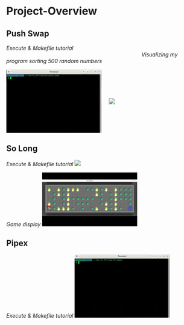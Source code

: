 # Project-Overview

## **Push Swap**
*Execute & Makefile tutorial* &nbsp;&nbsp;&nbsp;&nbsp;&nbsp;&nbsp;&nbsp;&nbsp;&nbsp;&nbsp;&nbsp;&nbsp;&nbsp;&nbsp;&nbsp;&nbsp;&nbsp;&nbsp;&nbsp;&nbsp;&nbsp;&nbsp;&nbsp;&nbsp;&nbsp;&nbsp;&nbsp;&nbsp;&nbsp;&nbsp;&nbsp;&nbsp;&nbsp;&nbsp;&nbsp;&nbsp;&nbsp;&nbsp;&nbsp;&nbsp;&nbsp;&nbsp;&nbsp;&nbsp;&nbsp;&nbsp;&nbsp;&nbsp;&nbsp;&nbsp;&nbsp;&nbsp;&nbsp;&nbsp;&nbsp;&nbsp;&nbsp;&nbsp;&nbsp;&nbsp;&nbsp;&nbsp;&nbsp;&nbsp;&nbsp;&nbsp;&nbsp;&nbsp;&nbsp;&nbsp;&nbsp;&nbsp;&nbsp;&nbsp;&nbsp;&nbsp;&nbsp;&nbsp;&nbsp;&nbsp;&nbsp;&nbsp;&nbsp;&nbsp;&nbsp;&nbsp;&nbsp;&nbsp;&nbsp;&nbsp; *Visualizing my program sorting 500 random numbers*
<div style="display: flex; align-items: center;">
  <img src="assets/push_swap.gif" style="width: 50%; margin-right: 10px;">
  <img src="assets/push_swap%20visualize.gif" style="width: 50%; margin-left: 10px;">
</div>


## **So Long**
*Execute & Makefile tutorial*
<img src= "assets/so_long.gif" style = "width : 50%;">

*Game display*
<img src= "assets/game.gif" style = "width : 50%;">

## **Pipex**
*Execute & Makefile tutorial*
<img src= "assets/pipex.gif" style = "width : 50%;">
